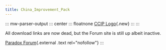 ```yaml
---
title: China_Improvement_Pack
---
```

::: mw-parser-output
::: center
::: floatnone
[CCIP
Logo](/wiki/index.php?title=Special:Upload&wpDestFile=Ccipbanner.jpg "File:Ccipbanner.jpg"){.new}
:::
:::

All download links are now dead, but the Forum site is still up albeit
inactive.

[Paradox
Forum](http://forum.paradoxplaza.com/forum/showthread.php?t=308597&page=1&pp=20){.external
.text rel="nofollow"}
:::
